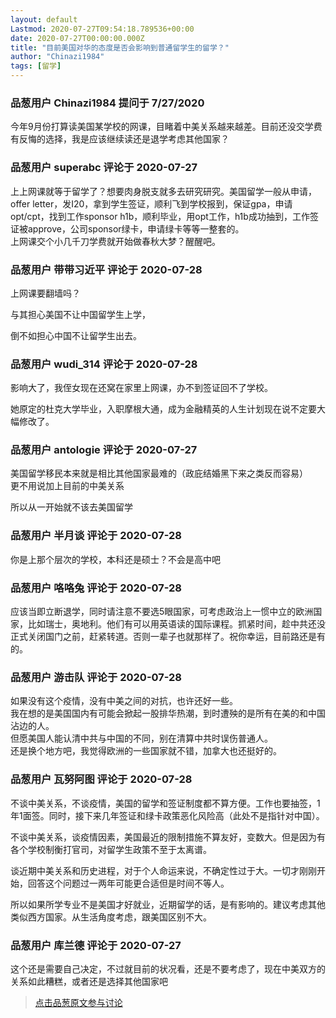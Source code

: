```yaml
---
layout: default
Lastmod: 2020-07-27T09:54:18.789536+00:00
date: 2020-07-27T00:00:00.000Z
title: "目前美国对华的态度是否会影响到普通留学生的留学？"
author: "Chinazi1984"
tags: [留学]
---
```



### 品葱用户 **Chinazi1984** 提问于 7/27/2020
    
今年9月份打算读美国某学校的网课，目睹着中美关系越来越差。目前还没交学费有反悔的选择，我是应该继续读还是退学考虑其他国家？
    
                

### 品葱用户 **superabc** 评论于 2020-07-27
        
上上网课就等于留学了？想要肉身脱支就多去研究研究。美国留学一般从申请，offer letter，发I20，拿到学生签证，顺利飞到学校报到，保证gpa，申请opt/cpt，找到工作sponsor h1b，顺利毕业，用opt工作，h1b成功抽到，工作签证被approve，公司sponsor绿卡，申请绿卡等等一整套的。  
上网课交个小几千刀学费就开始做春秋大梦？醒醒吧。
        
                

### 品葱用户 **带带习近平** 评论于 2020-07-28
        
上网课要翻墙吗？  
  
与其担心美国不让中国留学生上学，  
  
倒不如担心中国不让留学生出去。
        
                

### 品葱用户 **wudi_314** 评论于 2020-07-28
        
影响大了，我侄女现在还窝在家里上网课，办不到签证回不了学校。  
  
她原定的杜克大学毕业，入职摩根大通，成为金融精英的人生计划现在说不定要大幅修改了。
        
                

### 品葱用户 **antologie** 评论于 2020-07-27
        
美国留学移民本来就是相比其他国家最难的（政庇结婚黑下来之类反而容易）  
更不用说加上目前的中美关系  
  
所以从一开始就不该去美国留学
        
                

### 品葱用户 **半月谈** 评论于 2020-07-28
        
你是上那个层次的学校，本科还是硕士？不会是高中吧
        
                

### 品葱用户 **咯咯兔** 评论于 2020-07-28
        
应该当即立断退学，同时请注意不要选5眼国家，可考虑政治上一惯中立的欧洲国家，比如瑞士，奥地利。他们有可以用英语读的国际课程。抓紧时间，趁中共还没正式关闭国门之前，赶紧转道。否则一辈子也就那样了。祝你幸运，目前路还是有的。
        
                

### 品葱用户 **游击队** 评论于 2020-07-28
        
如果没有这个疫情，没有中美之间的对抗，也许还好一些。  
我在想的是美国国内有可能会掀起一股排华热潮，到时遭殃的是所有在美的和中国沾边的人。  
但愿美国人能认清中共与中国的不同，别在清算中共时误伤普通人。  
还是换个地方吧，我觉得欧洲的一些国家就不错，加拿大也还挺好的。
        
                

### 品葱用户 **瓦努阿图** 评论于 2020-07-28
        
不谈中美关系，不谈疫情，美国的留学和签证制度都不算方便。工作也要抽签，1年1面签。同时，接下来几年签证和绿卡政策恶化风险高（此处不是指针对中国）。  
  
不谈中美关系，谈疫情因素，美国最近的限制措施不算友好，变数大。但是因为有各个学校制衡打官司，对留学生政策不至于太离谱。  
  
谈近期中美关系和历史进程，对于个人命运来说，不确定性过于大。一切才刚刚开始，回答这个问题过一两年可能更合适但是时间不等人。  
  
所以如果所学专业不是美国才好就业，近期留学的话，是有影响的。建议考虑其他类似西方国家。从生活角度考虑，跟美国区别不大。
        
                

### 品葱用户 **库兰德** 评论于 2020-07-27
        
这个还是需要自己决定，不过就目前的状况看，还是不要考虑了，现在中美双方的关系如此糟糕，或者还是选择其他国家吧
        
                





> [点击品葱原文参与讨论](https://pincong.rocks/question/29024)

